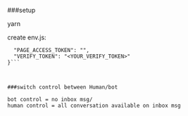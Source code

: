 ###setup

yarn

create env.js:

```module.exports = {
  "PAGE_ACCESS_TOKEN": "",  
  "VERIFY_TOKEN": "<YOUR_VERIFY_TOKEN>"
}```



###switch control between Human/bot

bot control = no inbox msg/
human control = all conversation available on inbox msg

